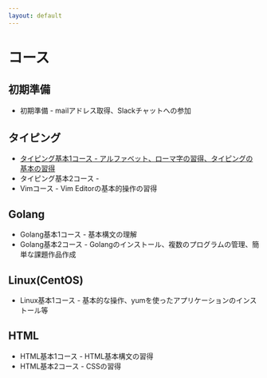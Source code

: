 ```yaml
---
layout: default
---
```


# コース

## 初期準備

* 初期準備 - mailアドレス取得、Slackチャットへの参加

## タイピング

* [タイピング基本1コース - アルファベット、ローマ字の習得、タイピングの基本の習得 ](./editor/basic01/) 
* タイピング基本2コース - 
* Vimコース - Vim Editorの基本的操作の習得

## Golang

* Golang基本1コース - 基本構文の理解
* Golang基本2コース - Golangのインストール、複数のプログラムの管理、簡単な課題作品作成


## Linux(CentOS)

* Linux基本1コース - 基本的な操作、yumを使ったアプリケーションのインストール等

## HTML

* HTML基本1コース - HTML基本構文の習得
* HTML基本2コース - CSSの習得

